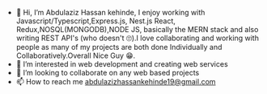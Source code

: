 - 👋 Hi, I’m Abdulaziz Hassan kehinde, I enjoy working with Javascript/Typescript,Express.js, Nest.js React, Redux,NOSQL(MONGODB),NODE JS, basically the MERN stack and also writing REST API's (who doesn't 🙄).I love collaborating and working with people as many of my projects are both done Individually and Collaboratively.Overall Nice Guy 😁.
- 👀 I’m interested in web development and creating web services 
- 💞️ I’m looking to collaborate on any web based projects 
- 📫 How to reach me abdulazizhassankehinde19@gmail.com

<!---
Hasmann/Hasmann is a ✨ special ✨ repository because its `README.md` (this file) appears on your GitHub profile.
You can click the Preview link to take a look at your changes.
--->
